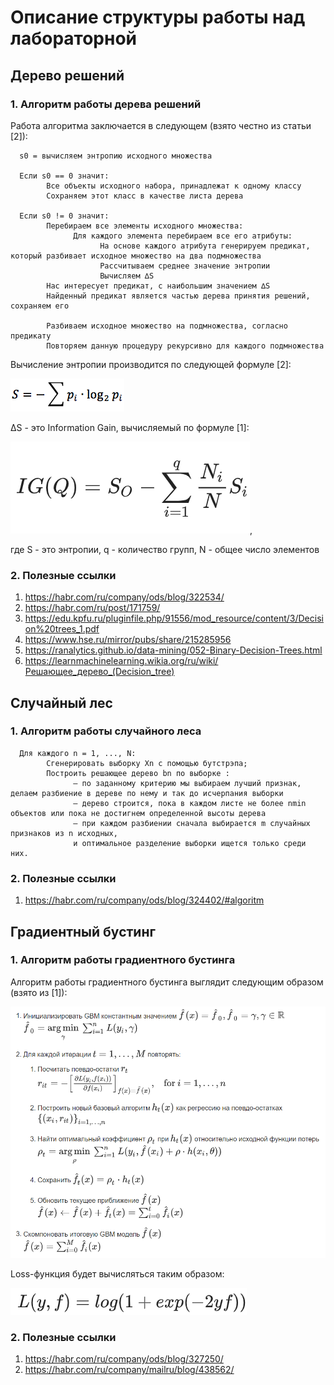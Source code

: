# Описание структуры работы над лабораторной

## Дерево решений

### 1.      Алгоритм работы дерева решений

Работа алгоритма заключается в следующем (взято честно из статьи [2]):

      s0 = вычисляем энтропию исходного множества
      
      Если s0 == 0 значит:
            Все объекты исходного набора, принадлежат к одному классу
            Сохраняем этот класс в качестве листа дерева
            
      Если s0 != 0 значит:
            Перебираем все элементы исходного множества:
                  Для каждого элемента перебираем все его атрибуты:
                        На основе каждого атрибута генерируем предикат, который разбивает исходное множество на два подмножества
                        Рассчитываем среднее значение энтропии
                        Вычисляем ∆S
            Нас интересует предикат, с наибольшим значением ∆S
            Найденный предикат является частью дерева принятия решений, сохраняем его
            
            Разбиваем исходное множество на подмножества, согласно предикату
            Повторяем данную процедуру рекурсивно для каждого подмножества

Вычисление энтропии производится по следующей формуле [2]:

![Формула вычисления энтропии](https://github.com/Knzaytsev/IntroductionToML/raw/master/2%20lab/img/entropy.png)

∆S - это Information Gain, вычисляемый по формуле [1]:

![Формула вычисления Information Gain](https://github.com/Knzaytsev/IntroductionToML/raw/master/2%20lab/img/information%20gain.png),

где S - это энтропии, q - количество групп, N - общее число элементов


### 2.      Полезные ссылки
1.    https://habr.com/ru/company/ods/blog/322534/
2.    https://habr.com/ru/post/171759/
3.    https://edu.kpfu.ru/pluginfile.php/91556/mod_resource/content/3/Decision%20trees_1.pdf
4.    https://www.hse.ru/mirror/pubs/share/215285956
5.    https://ranalytics.github.io/data-mining/052-Binary-Decision-Trees.html
6.    https://learnmachinelearning.wikia.org/ru/wiki/Решающее_дерево_(Decision_tree)

## Случайный лес

### 1.      Алгоритм работы случайного леса

      Для каждого n = 1, ..., N:
            Сгенерировать выборку Xn с помощью бутстрэпа;
            Построить решающее дерево bn по выборке :
                  — по заданному критерию мы выбираем лучший признак, делаем разбиение в дереве по нему и так до исчерпания выборки
                  — дерево строится, пока в каждом листе не более nmin объектов или пока не достигнем определенной высоты дерева
                  — при каждом разбиении сначала выбирается m случайных признаков из n исходных,
                  и оптимальное разделение выборки ищется только среди них.

### 2.      Полезные ссылки
1.    https://habr.com/ru/company/ods/blog/324402/#algoritm

## Градиентный бустинг

### 1.      Алгоритм работы градиентного бустинга

Алгоритм работы градиентного бустинга выглядит следующим образом (взято из [1]):

![Алгоритм градиентного бустинга](https://github.com/Knzaytsev/IntroductionToML/raw/master/2%20lab/img/gbm.png)

Loss-функция будет вычисляться таким образом:

![Формула вычисления функции потерь](https://github.com/Knzaytsev/IntroductionToML/raw/master/2%20lab/img/loss.png)

### 2.      Полезные ссылки

1.    https://habr.com/ru/company/ods/blog/327250/
2.    https://habr.com/ru/company/mailru/blog/438562/
